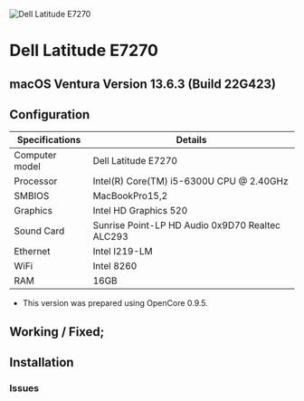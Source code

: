 ![Dell Latitude E7270](/OC/Resources/Image/delle7270.png)
# Dell Latitude E7270 
## macOS Ventura Version 13.6.3 (Build 22G423)

## Configuration

| Specifications | Details                                          |
| ------------------- | ------------------------------------------- |
| Computer model      | Dell Latitude E7270      					|
| Processor           | Intel(R) Core(TM) i5-6300U CPU @ 2.40GHz    |
| SMBIOS              | MacBookPro15,2    |
| Graphics			  | Intel HD Graphics 520                		|
| Sound Card          | Sunrise Point-LP HD Audio 0x9D70  Realtec ALC293          |
| Ethernet		      | Intel I219-LM                      |
| WiFi		          | Intel 8260                          	|
| RAM		          | 16GB                                     	|





- This version was prepared using OpenCore 0.9.5.



## Working / Fixed; 






## Installation

 




### Issues


